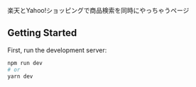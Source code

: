 楽天とYahoo!ショッピングで商品検索を同時にやっちゃうページ

## Getting Started

First, run the development server:

```bash
npm run dev
# or
yarn dev
